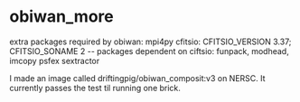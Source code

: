 # obiwan_more

extra packages required by obiwan:
mpi4py
cfitsio: CFITSIO_VERSION 3.37; CFITSIO_SONAME 2 
        -- packages dependent on ciftsio: funpack, modhead, imcopy
psfex
sextractor


I made an image called driftingpig/obiwan_composit:v3 on NERSC. It currently passes the test til running one brick.
